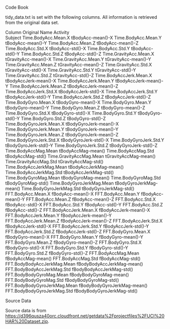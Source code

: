 Code Book


tidy_data.txt is set with the following columns. All information is retrieved from the original data set. 


Column	Original Name
Activity	
Subject	
Time.BodyAcc.Mean.X	tBodyAcc-mean()-X
Time.BodyAcc.Mean.Y	tBodyAcc-mean()-Y
Time.BodyAcc.Mean.Z	tBodyAcc-mean()-Z
Time.BodyAcc.Std.X	tBodyAcc-std()-X
Time.BodyAcc.Std.Y	tBodyAcc-std()-Y
Time.BodyAcc.Std.Z	tBodyAcc-std()-Z
Time.GravityAcc.Mean.X	tGravityAcc-mean()-X
Time.GravityAcc.Mean.Y	tGravityAcc-mean()-Y
Time.GravityAcc.Mean.Z	tGravityAcc-mean()-Z
Time.GravityAcc.Std.X	tGravityAcc-std()-X
Time.GravityAcc.Std.Y	tGravityAcc-std()-Y
Time.GravityAcc.Std.Z	tGravityAcc-std()-Z
Time.BodyAccJerk.Mean.X	tBodyAccJerk-mean()-X
Time.BodyAccJerk.Mean.Y	tBodyAccJerk-mean()-Y
Time.BodyAccJerk.Mean.Z	tBodyAccJerk-mean()-Z
Time.BodyAccJerk.Std.X	tBodyAccJerk-std()-X
Time.BodyAccJerk.Std.Y	tBodyAccJerk-std()-Y
Time.BodyAccJerk.Std.Z	tBodyAccJerk-std()-Z
Time.BodyGyro.Mean.X	tBodyGyro-mean()-X
Time.BodyGyro.Mean.Y	tBodyGyro-mean()-Y
Time.BodyGyro.Mean.Z	tBodyGyro-mean()-Z
Time.BodyGyro.Std.X	tBodyGyro-std()-X
Time.BodyGyro.Std.Y	tBodyGyro-std()-Y
Time.BodyGyro.Std.Z	tBodyGyro-std()-Z
Time.BodyGyroJerk.Mean.X	tBodyGyroJerk-mean()-X
Time.BodyGyroJerk.Mean.Y	tBodyGyroJerk-mean()-Y
Time.BodyGyroJerk.Mean.Z	tBodyGyroJerk-mean()-Z
Time.BodyGyroJerk.Std.X	tBodyGyroJerk-std()-X
Time.BodyGyroJerk.Std.Y	tBodyGyroJerk-std()-Y
Time.BodyGyroJerk.Std.Z	tBodyGyroJerk-std()-Z
Time.BodyAccMag.Mean	tBodyAccMag-mean()
Time.BodyAccMag.Std	tBodyAccMag-std()
Time.GravityAccMag.Mean	tGravityAccMag-mean()
Time.GravityAccMag.Std	tGravityAccMag-std()
Time.BodyAccJerkMag.Mean	tBodyAccJerkMag-mean()
Time.BodyAccJerkMag.Std	tBodyAccJerkMag-std()
Time.BodyGyroMag.Mean	tBodyGyroMag-mean()
Time.BodyGyroMag.Std	tBodyGyroMag-std()
Time.BodyGyroJerkMag.Mean	tBodyGyroJerkMag-mean()
Time.BodyGyroJerkMag.Std	tBodyGyroJerkMag-std()
FFT.BodyAcc.Mean.X	fBodyAcc-mean()-X
FFT.BodyAcc.Mean.Y	fBodyAcc-mean()-Y
FFT.BodyAcc.Mean.Z	fBodyAcc-mean()-Z
FFT.BodyAcc.Std.X	fBodyAcc-std()-X
FFT.BodyAcc.Std.Y	fBodyAcc-std()-Y
FFT.BodyAcc.Std.Z	fBodyAcc-std()-Z
FFT.BodyAccJerk.Mean.X	fBodyAccJerk-mean()-X
FFT.BodyAccJerk.Mean.Y	fBodyAccJerk-mean()-Y
FFT.BodyAccJerk.Mean.Z	fBodyAccJerk-mean()-Z
FFT.BodyAccJerk.Std.X	fBodyAccJerk-std()-X
FFT.BodyAccJerk.Std.Y	fBodyAccJerk-std()-Y
FFT.BodyAccJerk.Std.Z	fBodyAccJerk-std()-Z
FFT.BodyGyro.Mean.X	fBodyGyro-mean()-X
FFT.BodyGyro.Mean.Y	fBodyGyro-mean()-Y
FFT.BodyGyro.Mean.Z	fBodyGyro-mean()-Z
FFT.BodyGyro.Std.X	fBodyGyro-std()-X
FFT.BodyGyro.Std.Y	fBodyGyro-std()-Y
FFT.BodyGyro.Std.Z	fBodyGyro-std()-Z
FFT.BodyAccMag.Mean	fBodyAccMag-mean()
FFT.BodyAccMag.Std	fBodyAccMag-std()
FFT.BodyBodyAccJerkMag.Mean	fBodyBodyAccJerkMag-mean()
FFT.BodyBodyAccJerkMag.Std	fBodyBodyAccJerkMag-std()
FFT.BodyBodyGyroMag.Mean	fBodyBodyGyroMag-mean()
FFT.BodyBodyGyroMag.Std	fBodyBodyGyroMag-std()
FFT.BodyBodyGyroJerkMag.Mean	fBodyBodyGyroJerkMag-mean()
FFT.BodyBodyGyroJerkMag.Std	fBodyBodyGyroJerkMag-std()

Source Data

Source data is from https://d396qusza40orc.cloudfront.net/getdata%2Fprojectfiles%2FUCI%20HAR%20Dataset.zip.
